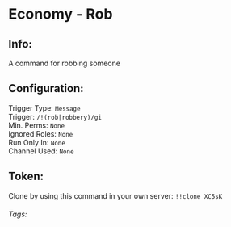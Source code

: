 # Economy - Rob

## Info:
A command for robbing someone

## Configuration:
Trigger Type: `Message` <br>
Trigger: `/!(rob|robbery)/gi` <br>
Min. Perms: `None` <br>
Ignored Roles: `None` <br>
Run Only In: `None` <br>
Channel Used: `None` <br>

## Token: 
Clone by using this command in your own server: `!!clone XC5sK`

###### Tags: <Badge type="tip" text="Economy" vertical="middle" /> <Badge type="tip" text="Rob" vertical="middle" /> <Badge type="tip" text="Money" vertical="middle" />